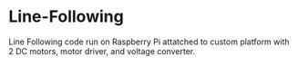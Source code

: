 # Line-Following

Line Following code run on Raspberry Pi attatched to custom platform with 2 DC motors, motor driver, and voltage converter. 
